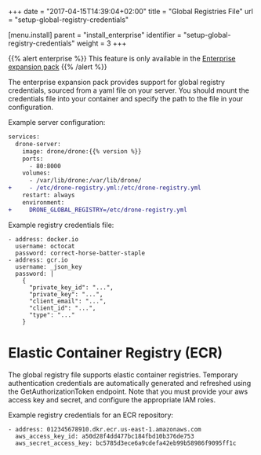 +++
date = "2017-04-15T14:39:04+02:00"
title = "Global Registries File"
url = "setup-global-registry-credentials"

[menu.install]
  parent = "install_enterprise"
  identifier = "setup-global-registry-credentials"
  weight = 3
+++

{{% alert enterprise %}}
This feature is only available in the [Enterprise expansion pack](https://drone.io/enterprise/)
{{% /alert %}}

The enterprise expansion pack provides support for global registry credentials, sourced from a yaml file on your server. You should mount the credentials file into your container and specify the path to the file in your configuration.

Example server configuration:

```diff
services:
  drone-server:
    image: drone/drone:{{% version %}}
    ports:
      - 80:8000
    volumes:
      - /var/lib/drone:/var/lib/drone/
+     - /etc/drone-registry.yml:/etc/drone-registry.yml
    restart: always
    environment:
+     DRONE_GLOBAL_REGISTRY=/etc/drone-registry.yml
```

Example registry credentials file:

```nohighlight
- address: docker.io
  username: octocat
  password: correct-horse-batter-staple
- address: gcr.io
  username: _json_key
  password: |
    {
      "private_key_id": "...",
      "private_key": "...",
      "client_email": "...",
      "client_id": "...",
      "type": "..."
    }
```

# Elastic Container Registry (ECR)

The global registry file supports elastic container registries. Temporary authentication credentials are automatically generated and refreshed using the GetAuthorizationToken endpoint. Note that you must provide your aws access key and secret, and configure the appropriate IAM roles.

Example registry credentials for an ECR repository:

```nohighlight
- address: 012345678910.dkr.ecr.us-east-1.amazonaws.com
  aws_access_key_id: a50d28f4dd477bc184fbd10b376de753
  aws_secret_access_key: bc5785d3ece6a9cdefa42eb99b58986f9095ff1c
```
